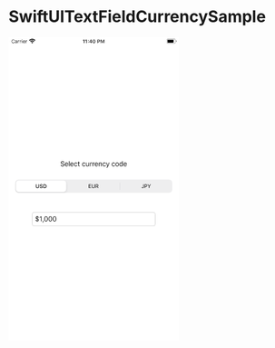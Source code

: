 # SwiftUITextFieldCurrencySample

<img src="https://raw.githubusercontent.com/daisuke-t-jp/SwiftUITextFieldCurrencySample/master/ScreenShot.png" width=300>
